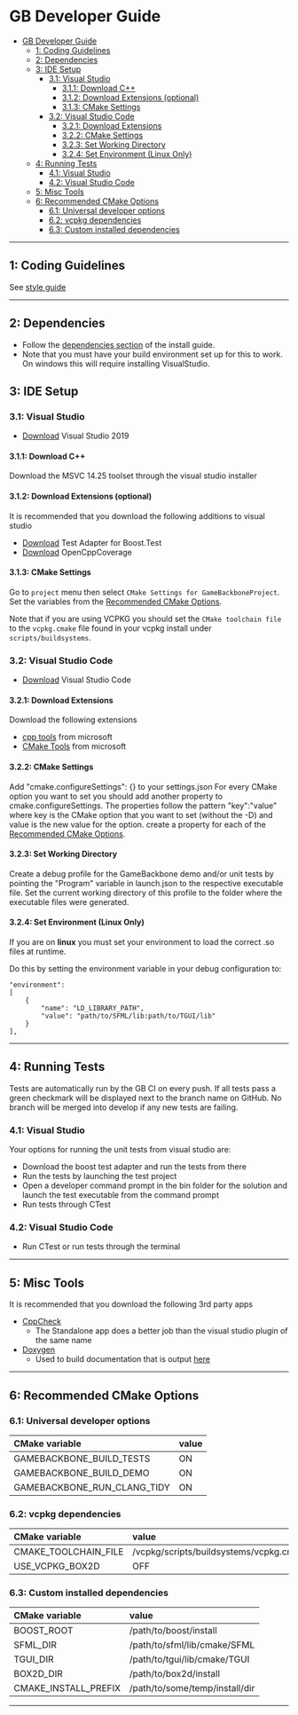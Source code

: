 # GB Developer Guide

- [GB Developer Guide](#gb-developer-guide)
  - [1: Coding Guidelines](#1-coding-guidelines)
  - [2: Dependencies](#2-dependencies)
  - [3: IDE Setup](#3-ide-setup)
    - [3.1: Visual Studio](#31-visual-studio)
      - [3.1.1: Download C++](#311-download-c)
      - [3.1.2: Download Extensions (optional)](#312-download-extensions-optional)
      - [3.1.3: CMake Settings](#313-cmake-settings)
    - [3.2: Visual Studio Code](#32-visual-studio-code)
      - [3.2.1: Download Extensions](#321-download-extensions)
      - [3.2.2: CMake Settings](#322-cmake-settings)
      - [3.2.3: Set Working Directory](#323-set-working-directory)
      - [3.2.4: Set Environment (Linux Only)](#324-set-environment-linux-only)
  - [4: Running Tests](#4-running-tests)
    - [4.1: Visual Studio](#41-visual-studio)
    - [4.2: Visual Studio Code](#42-visual-studio-code)
  - [5: Misc Tools](#5-misc-tools)
  - [6: Recommended CMake Options](#6-recommended-cmake-options)
    - [6.1: Universal developer options](#61-universal-developer-options)
    - [6.2: vcpkg dependencies](#62-vcpkg-dependencies)
    - [6.3: Custom installed dependencies](#63-custom-installed-dependencies)

***

## 1: Coding Guidelines

See [style guide](https://github.com/AgreeableDeerGames/GameBackbone/blob/master/Guides/StyleGuide.txt)

***
## 2: Dependencies
* Follow the [dependencies section](https://github.com/AgreeableDeerGames/GameBackbone/blob/master/Guides/InstallGuide.md#22-install-dependencies) of the install guide.
* Note that you must have your build environment set up for this to work. On windows this will require installing VisualStudio.

## 3: IDE Setup
### 3.1: Visual Studio
* [Download](https://visualstudio.microsoft.com/downloads/) Visual Studio 2019

#### 3.1.1: Download C++
Download the MSVC 14.25 toolset through the visual studio installer

#### 3.1.2: Download Extensions (optional) 
It is recommended that you download the following additions to visual studio
* [Download](https://marketplace.visualstudio.com/items?itemName=VisualCPPTeam.TestAdapterforBoostTest) Test Adapter for Boost.Test
* [Download](https://marketplace.visualstudio.com/items?itemName=OpenCppCoverage.OpenCppCoveragePlugin) OpenCppCoverage

#### 3.1.3: CMake Settings
Go to `project` menu then select `CMake Settings for GameBackboneProject`. Set the variables from the [Recommended CMake Options](#5-recommended-cmake-options).

Note that if you are using VCPKG you should set the `CMake toolchain file` to the `vcpkg.cmake` file found in your vcpkg install under `scripts/buildsystems`.

### 3.2: Visual Studio Code
* [Download](https://code.visualstudio.com/) Visual Studio Code

#### 3.2.1: Download Extensions
Download the following extensions
* [cpp tools](https://marketplace.visualstudio.com/items?itemName=ms-vscode.cpptools) from microsoft
* [CMake Tools](https://marketplace.visualstudio.com/items?itemName=ms-vscode.cmake-tools) from microsoft

#### 3.2.2: CMake Settings
Add "cmake.configureSettings": {} to your settings.json
For every CMake option you want to set you should add another property to cmake.configureSettings. The properties follow the pattern "key":"value" where key is the CMake option that you want to set (without the -D) and value is the new value for the option. create a property for each of the [Recommended CMake Options](#5-recommended-cmake-options).


#### 3.2.3: Set Working Directory

Create a debug profile for the GameBackbone demo and/or unit tests by pointing the "Program" variable in launch.json to the respective executable file.
Set the current working directory of this profile to the folder where the executable files were generated.

#### 3.2.4: Set Environment (Linux Only)

If you are on **linux** you must set your environment to load the correct .so files at runtime. 

Do this by setting the environment variable in your debug configuration to:

    "environment": 
    [
	    {
	        "name": "LD_LIBRARY_PATH",
	        "value": "path/to/SFML/lib:path/to/TGUI/lib"
	    }
    ],

***
## 4: Running Tests

Tests are automatically run by the GB CI on every push. If all tests pass a green checkmark will be displayed next to the branch name on GitHub. No branch will be merged into develop if any new tests are failing.


### 4.1: Visual Studio
Your options for running the unit tests from visual studio are:
* Download the boost test adapter and run the tests from there
* Run the tests by launching the test project
* Open a developer command prompt in the bin folder for the solution and launch the test executable from the command prompt
* Run tests through CTest
### 4.2: Visual Studio Code
* Run CTest or run tests through the terminal
***
## 5: Misc Tools
It is recommended that you download the following 3rd party apps
* [CppCheck](http://cppcheck.sourceforge.net/)
  - The Standalone app does a better job than the visual studio plugin of the same name
* [Doxygen](http://www.stack.nl/~dimitri/doxygen/index.html)
  - Used to build documentation that is output [here](https://AgreeableDeerGames.github.io/GameBackbone/)

***
## 6: Recommended CMake Options

### 6.1: Universal developer options

|CMake variable|value|
|:---|:---|
|GAMEBACKBONE_BUILD_TESTS|ON|
|GAMEBACKBONE_BUILD_DEMO|ON|
|GAMEBACKBONE_RUN_CLANG_TIDY|ON|

### 6.2: vcpkg dependencies

|CMake variable|value|
|:---|:---|
|CMAKE_TOOLCHAIN_FILE|/vcpkg/scripts/buildsystems/vcpkg.cmake|
|USE_VCPKG_BOX2D|OFF|

### 6.3: Custom installed dependencies

|CMake variable|value|
|:---|:---|
|BOOST_ROOT|/path/to/boost/install|
|SFML_DIR|/path/to/sfml/lib/cmake/SFML|
|TGUI_DIR|/path/to/tgui/lib/cmake/TGUI|
|BOX2D_DIR|/path/to/box2d/install|
|CMAKE_INSTALL_PREFIX|/path/to/some/temp/install/dir|

***